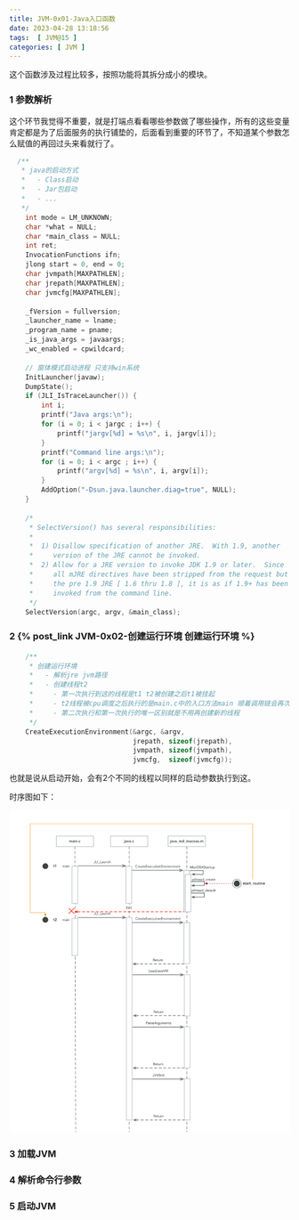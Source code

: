 ```yaml
---
title: JVM-0x01-Java入口函数
date: 2023-04-28 13:18:56
tags:  [ JVM@15 ]
categories: [ JVM ]
---
```


这个函数涉及过程比较多，按照功能将其拆分成小的模块。

### 1 参数解析

这个环节我觉得不重要，就是打端点看看哪些参数做了哪些操作，所有的这些变量肯定都是为了后面服务的执行铺垫的，后面看到重要的环节了，不知道某个参数怎么赋值的再回过头来看就行了。

```c
  /**
   * java的启动方式
   *   - Class启动
   *   - Jar包启动
   *   - ...
   */
    int mode = LM_UNKNOWN;
    char *what = NULL;
    char *main_class = NULL;
    int ret;
    InvocationFunctions ifn;
    jlong start = 0, end = 0;
    char jvmpath[MAXPATHLEN];
    char jrepath[MAXPATHLEN];
    char jvmcfg[MAXPATHLEN];

    _fVersion = fullversion;
    _launcher_name = lname;
    _program_name = pname;
    _is_java_args = javaargs;
    _wc_enabled = cpwildcard;

    // 窗体模式启动进程 只支持win系统
    InitLauncher(javaw);
    DumpState();
    if (JLI_IsTraceLauncher()) {
        int i;
        printf("Java args:\n");
        for (i = 0; i < jargc ; i++) {
            printf("jargv[%d] = %s\n", i, jargv[i]);
        }
        printf("Command line args:\n");
        for (i = 0; i < argc ; i++) {
            printf("argv[%d] = %s\n", i, argv[i]);
        }
        AddOption("-Dsun.java.launcher.diag=true", NULL);
    }

    /*
     * SelectVersion() has several responsibilities:
     *
     *  1) Disallow specification of another JRE.  With 1.9, another
     *     version of the JRE cannot be invoked.
     *  2) Allow for a JRE version to invoke JDK 1.9 or later.  Since
     *     all mJRE directives have been stripped from the request but
     *     the pre 1.9 JRE [ 1.6 thru 1.8 ], it is as if 1.9+ has been
     *     invoked from the command line.
     */
    SelectVersion(argc, argv, &main_class);
```

### 2 {% post_link JVM-0x02-创建运行环境 创建运行环境 %}

```c
    /**
     * 创建运行环境
     *   - 解析jre jvm路径
     *   - 创建线程t2
     *     - 第一次执行到这的线程是t1 t2被创建之后t1被挂起
     *     - t2线程被cpu调度之后执行的是main.c中的入口方法main 顺着调用链会再次执行到这
     *     - 第二次执行和第一次执行的唯一区别就是不用再创建新的线程
     */
    CreateExecutionEnvironment(&argc, &argv,
                               jrepath, sizeof(jrepath),
                               jvmpath, sizeof(jvmpath),
                               jvmcfg,  sizeof(jvmcfg));
```

也就是说从启动开始，会有2个不同的线程以同样的启动参数执行到这。

时序图如下：

![](JVM-0x01-Java入口函数/image-20230428143738915.png)

### 3 加载JVM

### 4 解析命令行参数

### 5 启动JVM
